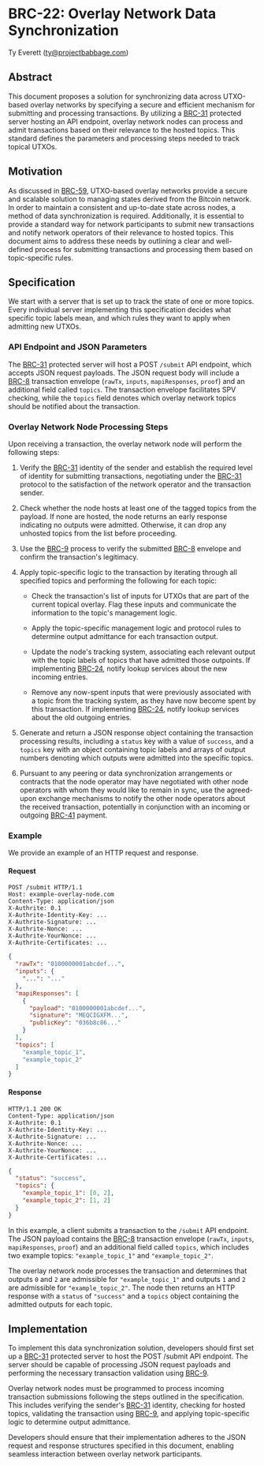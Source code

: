 # BRC-22: Overlay Network Data Synchronization

Ty Everett (ty@projectbabbage.com)

## Abstract

This document proposes a solution for synchronizing data across UTXO-based overlay networks by specifying a secure and efficient mechanism for submitting and processing transactions. By utilizing a [BRC-31](../peer-to-peer/0031.md) protected server hosting an API endpoint, overlay network nodes can process and admit transactions based on their relevance to the hosted topics. This standard defines the parameters and processing steps needed to track topical UTXOs.

## Motivation

As discussed in [BRC-59](../opinions/0059.md), UTXO-based overlay networks provide a secure and scalable solution to managing states derived from the Bitcoin network. In order to maintain a consistent and up-to-date state across nodes, a method of data synchronization is required. Additionally, it is essential to provide a standard way for network participants to submit new transactions and notify network operators of their relevance to hosted topics. This document aims to address these needs by outlining a clear and well-defined process for submitting transactions and processing them based on topic-specific rules.

## Specification

We start with a server that is set up to track the state of one or more topics. Every individual server implementing this specification decides what specific topic labels mean, and which rules they want to apply when admitting new UTXOs.

### API Endpoint and JSON Parameters

The [BRC-31](../peer-to-peer/0031.md) protected server will host a POST `/submit` API endpoint, which accepts JSON request payloads. The JSON request body will include a [BRC-8](../transactions/0008.md) transaction envelope (`rawTx`, `inputs`, `mapiResponses`, `proof`) and an additional field called `topics`. The transaction envelope facilitates SPV checking, while the `topics` field denotes which overlay network topics should be notified about the transaction.

### Overlay Network Node Processing Steps

Upon receiving a transaction, the overlay network node will perform the following steps:

1. Verify the [BRC-31](../peer-to-peer/0031.md) identity of the sender and establish the required level of identity for submitting transactions, negotiating under the [BRC-31](../peer-to-peer/0031.md) protocol to the satisfaction of the network operator and the transaction sender.

2. Check whether the node hosts at least one of the tagged topics from the payload. If none are hosted, the node returns an early response indicating no outputs were admitted. Otherwise, it can drop any unhosted topics from the list before proceeding.

3. Use the [BRC-9](../transactions/0009.md) process to verify the submitted [BRC-8](../transactions/0008.md) envelope and confirm the transaction's legitimacy.

4. Apply topic-specific logic to the transaction by iterating through all specified topics and performing the following for each topic:

    - Check the transaction's list of inputs for UTXOs that are part of the current topical overlay. Flag these inputs and communicate the information to the topic's management logic.

    - Apply the topic-specific management logic and protocol rules to determine output admittance for each transaction output.

    - Update the node's tracking system, associating each relevant output with the topic labels of topics that have admitted those outpoints. If implementing [BRC-24](./0024.md), notify lookup services about the new incoming entries.

    - Remove any now-spent inputs that were previously associated with a topic from the tracking system, as they have now become spent by this transaction. If implementing [BRC-24](./0024.md), notify lookup services about the old outgoing entries.

5. Generate and return a JSON response object containing the transaction processing results, including a `status` key with a value of `success`, and a `topics` key with an object containing topic labels and arrays of output numbers denoting which outputs were admitted into the specific topics.

6. Pursuant to any peering or data synchronization arrangements or contracts that the node operator may have negotiated with other node operators with whom they would like to remain in sync, use the agreed-upon exchange mechanisms to notify the other node operators about the received transaction, potentially in conjunction with an incoming or outgoing [BRC-41](../payments/0041.md) payment.

### Example

We provide an example of an HTTP request and response.

#### Request

```
POST /submit HTTP/1.1
Host: example-overlay-node.com
Content-Type: application/json
X-Authrite: 0.1
X-Authrite-Identity-Key: ...
X-Authrite-Signature: ...
X-Authrite-Nonce: ...
X-Authrite-YourNonce: ...
X-Authrite-Certificates: ...
```

```json
{
  "rawTx": "0100000001abcdef...",
  "inputs": {
    "...": "..."
  },
  "mapiResponses": [
    {
      "payload": "0100000001abcdef...",
      "signature": "MEQCIGXFM...",
      "publicKey": "036b8c86..."
    }
  ],
  "topics": [
    "example_topic_1",
    "example_topic_2"
  ]
}
```

#### Response

```
HTTP/1.1 200 OK
Content-Type: application/json
X-Authrite: 0.1
X-Authrite-Identity-Key: ...
X-Authrite-Signature: ...
X-Authrite-Nonce: ...
X-Authrite-YourNonce: ...
X-Authrite-Certificates: ...
```

```json
{
  "status": "success",
  "topics": {
    "example_topic_1": [0, 2],
    "example_topic_2": [1, 2]
  }
}
```

In this example, a client submits a transaction to the `/submit` API endpoint. The JSON payload contains the [BRC-8](../transactions/0008.md) transaction envelope (`rawTx`, `inputs`, `mapiResponses`, `proof`) and an additional field called `topics`, which includes two example topics: `"example_topic_1"` and `"example_topic_2"`.

The overlay network node processes the transaction and determines that outputs `0` and `2` are admissible for `"example_topic_1"` and outputs `1` and `2` are admissible for `"example_topic_2"`. The node then returns an HTTP response with a `status` of `"success"` and a `topics` object containing the admitted outputs for each topic.

## Implementation

To implement this data synchronization solution, developers should first set up a [BRC-31](../peer-to-peer/0031.md) protected server to host the POST /submit API endpoint. The server should be capable of processing JSON request payloads and performing the necessary transaction validation using [BRC-9](../transactions/0009.md).

Overlay network nodes must be programmed to process incoming transaction submissions following the steps outlined in the specification. This includes verifying the sender's [BRC-31](../peer-to-peer/0031.md) identity, checking for hosted topics, validating the transaction using [BRC-9](../transactions/0009.md), and applying topic-specific logic to determine output admittance.

Developers should ensure that their implementation adheres to the JSON request and response structures specified in this document, enabling seamless interaction between overlay network participants.


